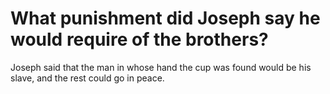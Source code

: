 # What punishment did Joseph say he would require of the brothers?

Joseph said that the man in whose hand the cup was found would be his slave, and the rest could go in peace.
